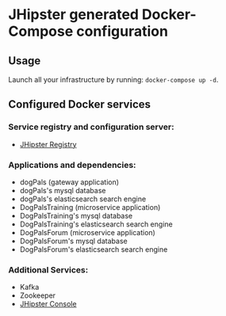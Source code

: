 # JHipster generated Docker-Compose configuration

## Usage

Launch all your infrastructure by running: `docker-compose up -d`.

## Configured Docker services

### Service registry and configuration server:

- [JHipster Registry](http://localhost:8761)

### Applications and dependencies:

- dogPals (gateway application)
- dogPals's mysql database
- dogPals's elasticsearch search engine
- DogPalsTraining (microservice application)
- DogPalsTraining's mysql database
- DogPalsTraining's elasticsearch search engine
- DogPalsForum (microservice application)
- DogPalsForum's mysql database
- DogPalsForum's elasticsearch search engine

### Additional Services:

- Kafka
- Zookeeper
- [JHipster Console](http://localhost:5601)
